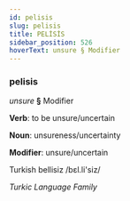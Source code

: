 ```yaml
---
id: pelisis
slug: pelisis
title: PELİSİS
sidebar_position: 526
hoverText: unsure § Modifier
---
```


### pelisis

*unsure* **§** Modifier

**Verb**: to be unsure/uncertain

**Noun**: unsureness/uncertainty

**Modifier**: unsure/uncertain

Turkish bellisiz /bɛl.li'siz/

*Turkic Language Family*